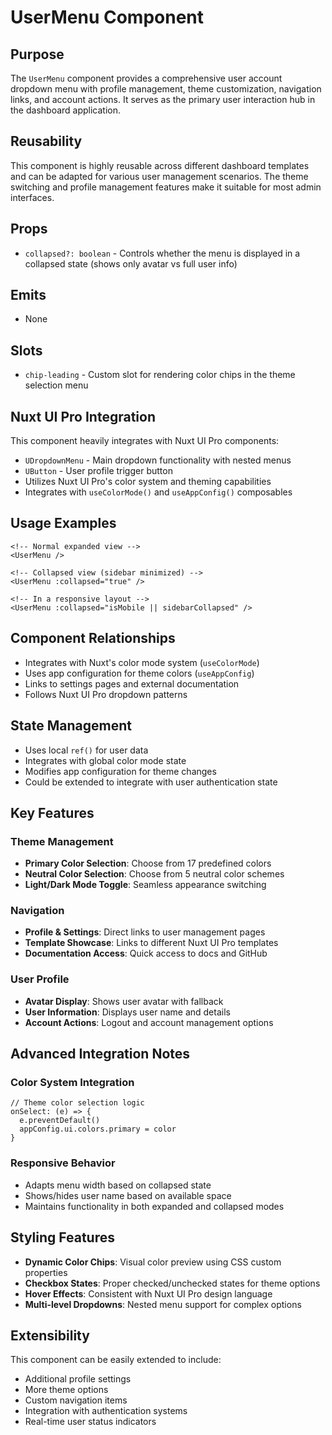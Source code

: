 # UserMenu Component

## Purpose
The `UserMenu` component provides a comprehensive user account dropdown menu with profile management, theme customization, navigation links, and account actions. It serves as the primary user interaction hub in the dashboard application.

## Reusability
This component is highly reusable across different dashboard templates and can be adapted for various user management scenarios. The theme switching and profile management features make it suitable for most admin interfaces.

## Props
- `collapsed?: boolean` - Controls whether the menu is displayed in a collapsed state (shows only avatar vs full user info)

## Emits
- None

## Slots
- `chip-leading` - Custom slot for rendering color chips in the theme selection menu

## Nuxt UI Pro Integration
This component heavily integrates with Nuxt UI Pro components:
- `UDropdownMenu` - Main dropdown functionality with nested menus
- `UButton` - User profile trigger button
- Utilizes Nuxt UI Pro's color system and theming capabilities
- Integrates with `useColorMode()` and `useAppConfig()` composables

## Usage Examples
```vue
<!-- Normal expanded view -->
<UserMenu />

<!-- Collapsed view (sidebar minimized) -->
<UserMenu :collapsed="true" />

<!-- In a responsive layout -->
<UserMenu :collapsed="isMobile || sidebarCollapsed" />
```

## Component Relationships
- Integrates with Nuxt's color mode system (`useColorMode`)
- Uses app configuration for theme colors (`useAppConfig`) 
- Links to settings pages and external documentation
- Follows Nuxt UI Pro dropdown patterns

## State Management
- Uses local `ref()` for user data
- Integrates with global color mode state
- Modifies app configuration for theme changes
- Could be extended to integrate with user authentication state

## Key Features

### Theme Management
- **Primary Color Selection**: Choose from 17 predefined colors
- **Neutral Color Selection**: Choose from 5 neutral color schemes  
- **Light/Dark Mode Toggle**: Seamless appearance switching

### Navigation
- **Profile & Settings**: Direct links to user management pages
- **Template Showcase**: Links to different Nuxt UI Pro templates
- **Documentation Access**: Quick access to docs and GitHub

### User Profile
- **Avatar Display**: Shows user avatar with fallback
- **User Information**: Displays user name and details
- **Account Actions**: Logout and account management options

## Advanced Integration Notes

### Color System Integration
```vue
// Theme color selection logic
onSelect: (e) => {
  e.preventDefault()
  appConfig.ui.colors.primary = color
}
```

### Responsive Behavior
- Adapts menu width based on collapsed state
- Shows/hides user name based on available space
- Maintains functionality in both expanded and collapsed modes

## Styling Features
- **Dynamic Color Chips**: Visual color preview using CSS custom properties
- **Checkbox States**: Proper checked/unchecked states for theme options
- **Hover Effects**: Consistent with Nuxt UI Pro design language
- **Multi-level Dropdowns**: Nested menu support for complex options

## Extensibility
This component can be easily extended to include:
- Additional profile settings
- More theme options
- Custom navigation items
- Integration with authentication systems
- Real-time user status indicators
